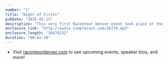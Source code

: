 ```yaml
---
number: "1"
title: "Night of Firsts"
pubDate: "2016-02-13"
description: "This very first Raconteur Denver event took place at the Denver Bicycle Cafe on January 12, 2016. The topic of the night was 'Firsts'. Our raconteurs this episode were Kris Drickey, Brian Smith and Khadijah Queen."
enclosure_link: "http://audio.simplecast.com/26778.mp3"
enclosure_length: "30476132"
duration: "00:42:10"
---
```

- Visit [raconteurdenver.com](http://raconteurdenver.com) to see upcoming events, speaker bios, and more!